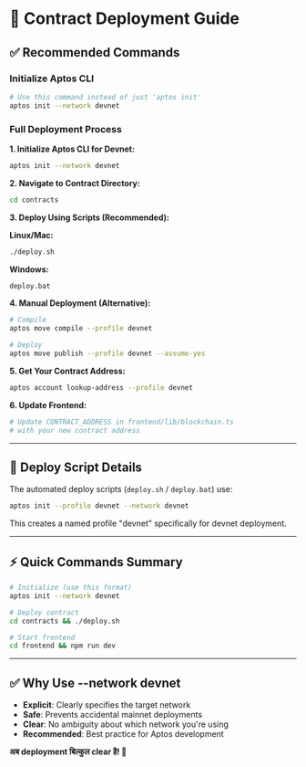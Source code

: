 # 🚀 **Contract Deployment Guide**

## ✅ **Recommended Commands**

### **Initialize Aptos CLI**
```bash
# Use this command instead of just 'aptos init'
aptos init --network devnet
```

### **Full Deployment Process**

**1. Initialize Aptos CLI for Devnet:**
```bash
aptos init --network devnet
```

**2. Navigate to Contract Directory:**
```bash
cd contracts
```

**3. Deploy Using Scripts (Recommended):**

**Linux/Mac:**
```bash
./deploy.sh
```

**Windows:**
```bash
deploy.bat
```

**4. Manual Deployment (Alternative):**
```bash
# Compile
aptos move compile --profile devnet

# Deploy
aptos move publish --profile devnet --assume-yes
```

**5. Get Your Contract Address:**
```bash
aptos account lookup-address --profile devnet
```

**6. Update Frontend:**
```bash
# Update CONTRACT_ADDRESS in frontend/lib/blockchain.ts
# with your new contract address
```

---

## 🔧 **Deploy Script Details**

The automated deploy scripts (`deploy.sh` / `deploy.bat`) use:
```bash
aptos init --profile devnet --network devnet
```

This creates a named profile "devnet" specifically for devnet deployment.

---

## ⚡ **Quick Commands Summary**

```bash
# Initialize (use this format)
aptos init --network devnet

# Deploy contract
cd contracts && ./deploy.sh

# Start frontend
cd frontend && npm run dev
```

---

## ✅ **Why Use --network devnet**

- **Explicit**: Clearly specifies the target network
- **Safe**: Prevents accidental mainnet deployments
- **Clear**: No ambiguity about which network you're using
- **Recommended**: Best practice for Aptos development

**अब deployment बिल्कुल clear है! 🎯**
